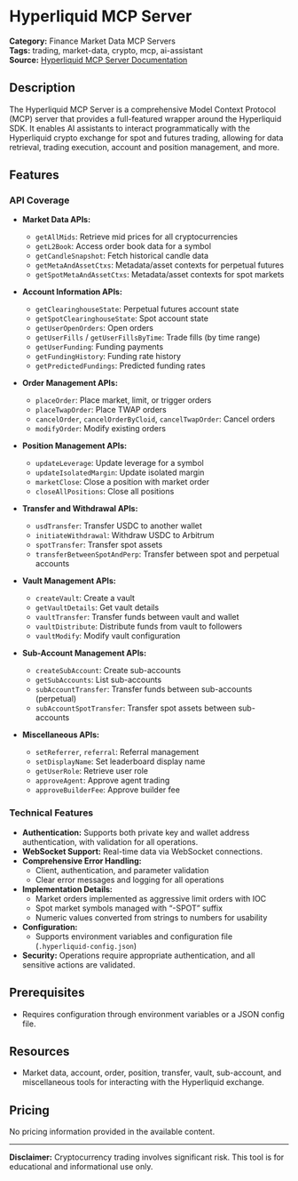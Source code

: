 # Hyperliquid MCP Server

**Category:** Finance Market Data MCP Servers  
**Tags:** trading, market-data, crypto, mcp, ai-assistant  
**Source:** [Hyperliquid MCP Server Documentation](https://ubos.tech/mcp/hyperliquid-mcp-server/)

## Description
The Hyperliquid MCP Server is a comprehensive Model Context Protocol (MCP) server that provides a full-featured wrapper around the Hyperliquid SDK. It enables AI assistants to interact programmatically with the Hyperliquid crypto exchange for spot and futures trading, allowing for data retrieval, trading execution, account and position management, and more.

## Features

### API Coverage
- **Market Data APIs:**
  - `getAllMids`: Retrieve mid prices for all cryptocurrencies
  - `getL2Book`: Access order book data for a symbol
  - `getCandleSnapshot`: Fetch historical candle data
  - `getMetaAndAssetCtxs`: Metadata/asset contexts for perpetual futures
  - `getSpotMetaAndAssetCtxs`: Metadata/asset contexts for spot markets

- **Account Information APIs:**
  - `getClearinghouseState`: Perpetual futures account state
  - `getSpotClearinghouseState`: Spot account state
  - `getUserOpenOrders`: Open orders
  - `getUserFills` / `getUserFillsByTime`: Trade fills (by time range)
  - `getUserFunding`: Funding payments
  - `getFundingHistory`: Funding rate history
  - `getPredictedFundings`: Predicted funding rates

- **Order Management APIs:**
  - `placeOrder`: Place market, limit, or trigger orders
  - `placeTwapOrder`: Place TWAP orders
  - `cancelOrder`, `cancelOrderByCloid`, `cancelTwapOrder`: Cancel orders
  - `modifyOrder`: Modify existing orders

- **Position Management APIs:**
  - `updateLeverage`: Update leverage for a symbol
  - `updateIsolatedMargin`: Update isolated margin
  - `marketClose`: Close a position with market order
  - `closeAllPositions`: Close all positions

- **Transfer and Withdrawal APIs:**
  - `usdTransfer`: Transfer USDC to another wallet
  - `initiateWithdrawal`: Withdraw USDC to Arbitrum
  - `spotTransfer`: Transfer spot assets
  - `transferBetweenSpotAndPerp`: Transfer between spot and perpetual accounts

- **Vault Management APIs:**
  - `createVault`: Create a vault
  - `getVaultDetails`: Get vault details
  - `vaultTransfer`: Transfer funds between vault and wallet
  - `vaultDistribute`: Distribute funds from vault to followers
  - `vaultModify`: Modify vault configuration

- **Sub-Account Management APIs:**
  - `createSubAccount`: Create sub-accounts
  - `getSubAccounts`: List sub-accounts
  - `subAccountTransfer`: Transfer funds between sub-accounts (perpetual)
  - `subAccountSpotTransfer`: Transfer spot assets between sub-accounts

- **Miscellaneous APIs:**
  - `setReferrer`, `referral`: Referral management
  - `setDisplayName`: Set leaderboard display name
  - `getUserRole`: Retrieve user role
  - `approveAgent`: Approve agent trading
  - `approveBuilderFee`: Approve builder fee

### Technical Features
- **Authentication:** Supports both private key and wallet address authentication, with validation for all operations.
- **WebSocket Support:** Real-time data via WebSocket connections.
- **Comprehensive Error Handling:**
  - Client, authentication, and parameter validation
  - Clear error messages and logging for all operations
- **Implementation Details:**
  - Market orders implemented as aggressive limit orders with IOC
  - Spot market symbols managed with “-SPOT” suffix
  - Numeric values converted from strings to numbers for usability
- **Configuration:**
  - Supports environment variables and configuration file (`.hyperliquid-config.json`)
- **Security:** Operations require appropriate authentication, and all sensitive actions are validated.

## Prerequisites
- Requires configuration through environment variables or a JSON config file.

## Resources
- Market data, account, order, position, transfer, vault, sub-account, and miscellaneous tools for interacting with the Hyperliquid exchange.

## Pricing
No pricing information provided in the available content.

---
**Disclaimer:** Cryptocurrency trading involves significant risk. This tool is for educational and informational use only.